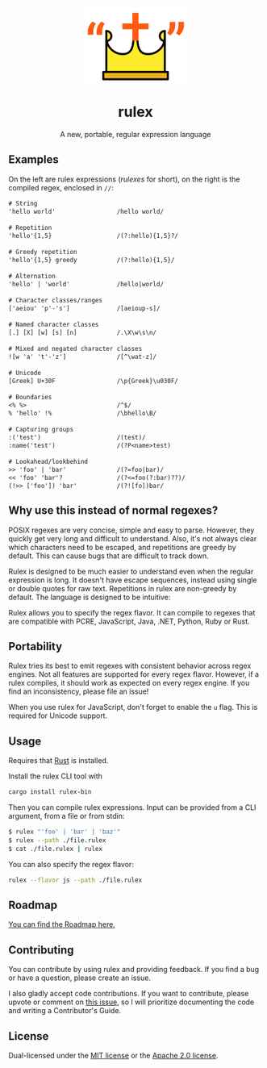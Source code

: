 <div align="center">

![Crown in double quotes logo](./assets/logo.svg)

# rulex

A new, portable, regular expression language

</div>

## Examples

On the left are rulex expressions (_rulexes_ for short), on the right is the compiled regex, enclosed in `//`:

```regexp
# String
'hello world'                 /hello world/

# Repetition
'hello'{1,5}                  /(?:hello){1,5}?/

# Greedy repetition
'hello'{1,5} greedy           /(?:hello){1,5}/

# Alternation
'hello' | 'world'             /hello|world/

# Character classes/ranges
['aeiou' 'p'-'s']             /[aeioup-s]/

# Named character classes
[.] [X] [w] [s] [n]           /.\X\w\s\n/

# Mixed and negated character classes
![w 'a' 't'-'z']              /[^\wat-z]/

# Unicode
[Greek] U+30F                 /\p{Greek}\u030F/

# Boundaries
<% %>                         /^$/
% 'hello' !%                  /\bhello\B/

# Capturing groups
:('test')                     /(test)/
:name('test')                 /(?P<name>test)

# Lookahead/lookbehind
>> 'foo' | 'bar'              /(?=foo|bar)/
<< 'foo' 'bar'?               /(?<=foo(?:bar)??)/
(!>> ['foo']) 'bar'           /(?![fo])bar/
```

## Why use this instead of normal regexes?

POSIX regexes are very concise, simple and easy to parse. However, they quickly get very long and
difficult to understand. Also, it's not always clear which characters need to be escaped, and
repetitions are greedy by default. This can cause bugs that are difficult to track down.

Rulex is designed to be much easier to understand even when the regular expression is long.
It doesn't have escape sequences, instead using single or double quotes for raw text.
Repetitions in rulex are non-greedy by default. The language is designed to be intuitive:

Rulex allows you to specify the regex flavor. It can compile to regexes that are compatible with
PCRE, JavaScript, Java, .NET, Python, Ruby or Rust.

## Portability

Rulex tries its best to emit regexes with consistent behavior across regex engines. Not all features
are supported for every regex flavor. However, if a rulex compiles, it should work as expected on
every regex engine. If you find an inconsistency, please file an issue!

When you use rulex for JavaScript, don't forget to enable the `u` flag. This is required for
Unicode support.

## Usage

Requires that [Rust](https://www.rust-lang.org/tools/install) is installed.

Install the rulex CLI tool with

```sh
cargo install rulex-bin
```

Then you can compile rulex expressions. Input can be provided from a CLI argument, from a file or
from stdin:

```sh
$ rulex "'foo' | 'bar' | 'baz'"
$ rulex --path ./file.rulex
$ cat ./file.rulex | rulex
```

You can also specify the regex flavor:

```sh
rulex --flavor js --path ./file.rulex
```

## Roadmap

[You can find the Roadmap here.](https://github.com/users/Aloso/projects/1/views/1)

## Contributing

You can contribute by using rulex and providing feedback. If you find a bug or have a question,
please create an issue.

I also gladly accept code contributions. If you want to contribute, please upvote or comment on
[this issue](https://github.com/Aloso/rulex/issues/9), so I will prioritize documenting the code
and writing a Contributor's Guide.

## License

Dual-licensed under the [MIT license](https://opensource.org/licenses/MIT) or the [Apache 2.0 license](https://opensource.org/licenses/Apache-2.0).
